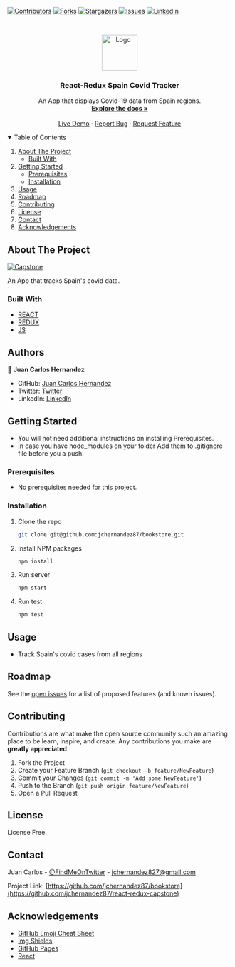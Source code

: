 [![Contributors][contributors-shield]][contributors-url]
[![Forks][forks-shield]][forks-url]
[![Stargazers][stars-shield]][stars-url]
[![Issues][issues-shield]][issues-url]
[![LinkedIn][linkedin-shield]][linkedin-url]



<br />
<p align="center">
  <a href="https://github.com/jchernandez87/react-redux-capstone">
    <img src="https://user-images.githubusercontent.com/44485810/121365647-71b70400-c8fe-11eb-8ca7-b8295f16c12a.png" alt="Logo" width="80" height="80">
  </a>

  <h3 align="center">React-Redux Spain Covid Tracker</h3>

  <p align="center">
    An App that displays Covid-19 data from Spain regions.
    <br />
    <a href="https://github.com/jchernandez87/react-redux-capstone"><strong>Explore the docs »</strong></a>
    <br />
    <br />
    <a href="https://sharp-edison-3d13a2.netlify.app/">Live Demo</a>
    ·
    <a href="https://github.com/jchernandez87/react-redux-capstone"/issues">Report Bug</a>
    ·
    <a href="https://github.com/jchernandez87/react-redux-capstone"/issues">Request Feature</a>
  </p>
</p>


<details open="open">
  <summary>Table of Contents</summary>
  <ol>
    <li>
      <a href="#about-the-project">About The Project</a>
      <ul>
        <li><a href="#built-with">Built With</a></li>
      </ul>
    </li>
    <li>
      <a href="#getting-started">Getting Started</a>
      <ul>
        <li><a href="#prerequisites">Prerequisites</a></li>
        <li><a href="#installation">Installation</a></li>
      </ul>
    </li>
    <li><a href="#usage">Usage</a></li>
    <li><a href="#roadmap">Roadmap</a></li>
    <li><a href="#contributing">Contributing</a></li>
    <li><a href="#license">License</a></li>
    <li><a href="#contact">Contact</a></li>
    <li><a href="#acknowledgements">Acknowledgements</a></li>
  </ol>
</details>


## About The Project

[![Capstone][product-screenshot]](https://sharp-edison-3d13a2.netlify.app/)

An App that tracks Spain's covid data.
### Built With

* [REACT](https://reactjs.org/)   
* [REDUX](https://redux.js.org/)                          
* [JS](https://www.javascript.com/)

## Authors

👤 **Juan Carlos Hernandez**

- GitHub: [Juan Carlos Hernandez](https://github.com/jchernandez87)
- Twitter: [Twitter](https://twitter.com/Juancar70771241)
- LinkedIn: [LinkedIn](https://www.linkedin.com/in/juan-carlos-hernandez-200a05175)

                                   
## Getting Started

* You will not need additional instructions on installing Prerequisites.
* In case you have node_modules on your folder Add them to .gitignore file before you a push.

### Prerequisites

* No prerequisites needed for this project.

### Installation
1. Clone the repo
   ```sh
   git clone git@github.com:jchernandez87/bookstore.git
   ```
2. Install NPM packages
   ```sh
   npm install
   ```
3. Run server
   ```sh
   npm start
   ```
4. Run test
   ```sh
   npm test
   ```
                                   
## Usage

* Track Spain's covid cases from all regions


## Roadmap

See the [open issues](https://github.com/jchernandez87/react-redux-capstone/issues) for a list of proposed features (and known issues).


## Contributing

Contributions are what make the open source community such an amazing place to be learn, inspire, and create. Any contributions you make are **greatly appreciated**.

1. Fork the Project
2. Create your Feature Branch (`git checkout -b feature/NewFeature`)
3. Commit your Changes (`git commit -m 'Add some NewFeature'`)
4. Push to the Branch (`git push origin feature/NewFeature`)
5. Open a Pull Request

## License
                                   
License Free.

## Contact

Juan Carlos - [@FindMeOnTwitter](https://twitter.com/Juancar70771241) - jchernandez827@gmail.com

Project Link: [https://github.com/jchernandez87/bookstore](https://github.com/jchernandez87/react-redux-capstone)


## Acknowledgements
* [GitHub Emoji Cheat Sheet](https://www.webpagefx.com/tools/emoji-cheat-sheet)
* [Img Shields](https://shields.io)
* [GitHub Pages](https://pages.github.com)
* [React](https://reactjs.org/)


[contributors-shield]: https://img.shields.io/github/contributors/jchernandez87/react-redux-capstone?style=for-the-badge
[contributors-url]: https://github.com/jchernandez87/react-redux-capstone/graphs/contributors
[forks-shield]: https://img.shields.io/github/forks/jchernandez87/react-redux-capstone?style=for-the-badge
[forks-url]: https://github.com/jchernandez87/react-redux-capstone/network/members
[stars-shield]: https://img.shields.io/github/stars/jchernandez87/react-redux-capstone?style=for-the-badge
[stars-url]: https://github.com/jchernandez87/react-redux-capstone/stargazers
[issues-shield]: https://img.shields.io/github/issues/jchernandez87/react-redux-capstone?style=for-the-badge
[issues-url]: https://github.com/jchernandez87/react-redux-capstone/issues
[linkedin-shield]: https://img.shields.io/badge/-LinkedIn-black.svg?style=for-the-badge&logo=linkedin&colorB=555
[linkedin-url]: https://www.linkedin.com/in/juan-carlos-hernandez-200a05175
[product-screenshot]: https://user-images.githubusercontent.com/44485810/132767458-212c3352-9dba-46ff-a347-a87ab2153bc5.png

